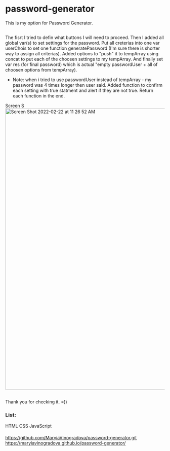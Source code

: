 # password-generator
This is my option for Password Generator. 

## 
The fisrt I tried to defin what buttons I will need to proceed. Then I added all global var(s) to set settings for the password. Put all creterias into one var userChois to set one function generatePassword (I'm sure there is shorter way to assign all criterias). Added options to "push" it to tempArray using concat to put each of the choosen settings to my tempArray. And finally set var res (for final password) which is actual "empty passwordUser + all of choosen options from tempArray). 
* Note: when i tried to use passwordUser instead of tempArray - my password was 4 times longer then user said.
Added function to confirm each setting with true statment and alert if they are not true. Return each function in the end. 

Screen S<img width="887" alt="Screen Shot 2022-02-22 at 11 26 52 AM" src="https://user-images.githubusercontent.com/95455286/155253197-f252a19c-0384-436e-9db7-d294d1813d2d.png">

## 
Thank you for checking it. =))

### List:
HTML
CSS
JavaScript


####
https://github.com/MaryiaVinogradova/password-generator.git
https://maryiavinogradova.github.io/password-generator/

